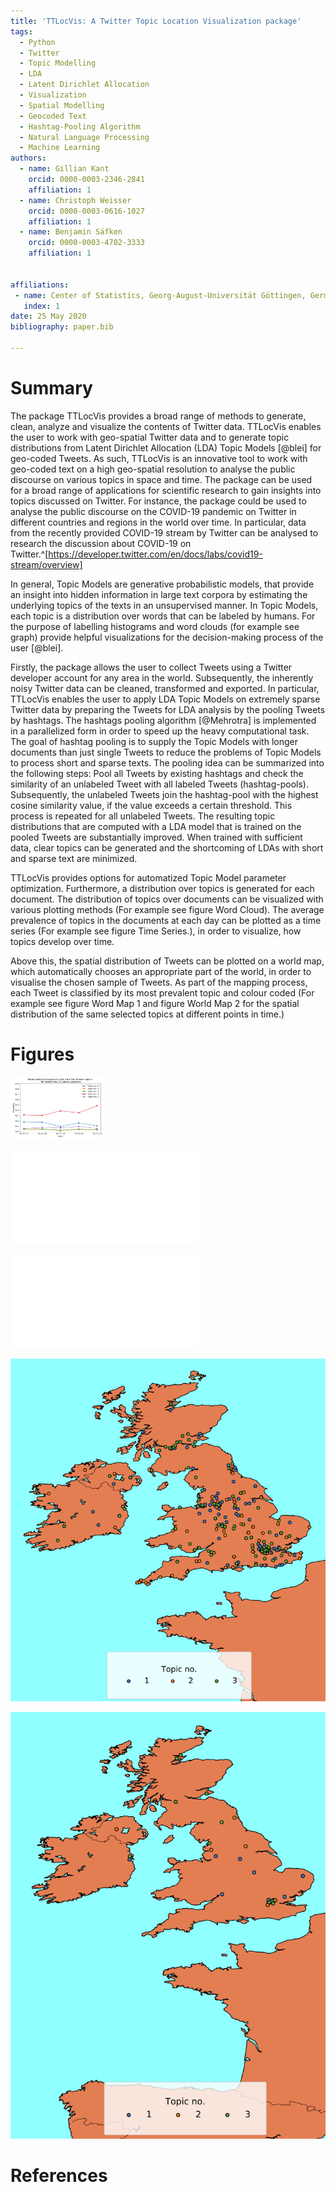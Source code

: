 ```yaml
---
title: 'TTLocVis: A Twitter Topic Location Visualization package'
tags:
  - Python
  - Twitter
  - Topic Modelling
  - LDA
  - Latent Dirichlet Allocation
  - Visualization
  - Spatial Modelling
  - Geocoded Text
  - Hashtag-Pooling Algorithm
  - Natural Language Processing
  - Machine Learning
authors:
  - name: Gillian Kant
    orcid: 0000-0003-2346-2841
    affiliation: 1
  - name: Christoph Weisser
    orcid: 0000-0003-0616-1027
    affiliation: 1
  - name: Benjamin Säfken
    orcid: 0000-0003-4702-3333
    affiliation: 1


affiliations:
 - name: Center of Statistics, Georg-August-Universität Göttingen, Germany
   index: 1
date: 25 May 2020
bibliography: paper.bib

---
```


# Summary

The package TTLocVis provides a broad range of methods to generate, clean, analyze and visualize the contents of Twitter
data. TTLocVis enables the user to work with geo-spatial Twitter data and to generate topic distributions from Latent 
Dirichlet Allocation (LDA) Topic Models [@blei] for geo-coded Tweets. As such, TTLocVis is an innovative 
tool to work with geo-coded text on a high geo-spatial resolution to analyse the public discourse on various topics in 
space and time. The package can be used for a broad range of applications for scientific research to gain insights into 
topics discussed on Twitter. For instance, the package could be used to analyse the public discourse on the COVID-19 
pandemic on Twitter in different countries and regions in the world over time. In particular, 
data from the recently provided COVID-19 stream by Twitter can be analysed to research the discussion about COVID-19 
on Twitter.^[https://developer.twitter.com/en/docs/labs/covid19-stream/overview]

In general, Topic Models are generative probabilistic models, that provide an insight into hidden information 
in large text corpora by estimating the underlying topics of the texts in an unsupervised manner. In Topic Models, 
each topic is a distribution over words that can be labeled by humans. For the purpose of labelling histograms and 
word clouds (for example see graph) provide helpful visualizations for the decision-making process of the user [@blei].

Firstly, the package allows the user to collect Tweets using a Twitter developer account for any area in the world.
Subsequently, the inherently noisy Twitter data can be cleaned, transformed and exported. 
In particular, TTLocVis enables the user to apply LDA Topic Models on extremely sparse Twitter data by preparing 
the Tweets for LDA analysis by the pooling Tweets by hashtags. The hashtags pooling algorithm [@Mehrotra] is implemented 
in a parallelized form in order to speed up the heavy computational task. The goal of hashtag pooling is to supply the 
Topic Models with longer documents than just single Tweets to reduce the problems of Topic Models to process short and 
sparse texts. The pooling idea can be summarized into the following steps: Pool all Tweets by existing hashtags and 
check the similarity of an unlabeled Tweet with all labeled Tweets (hashtag-pools). Subsequently, the unlabeled Tweets
join the hashtag-pool with the highest cosine similarity value, if the value exceeds a certain threshold. This process is 
repeated for all unlabeled Tweets. The resulting topic distributions that are computed with a LDA model that is trained 
on the pooled Tweets are substantially improved. When trained with sufficient data, clear topics can be generated and 
the shortcoming of LDAs with short and sparse text are minimized. 

TTLocVis provides options for automatized Topic Model parameter optimization. Furthermore, a distribution over 
topics is generated for each document. The distribution of topics over documents can be visualized with various 
plotting methods (For example see figure Word Cloud). The average prevalence of topics in the documents at each day can 
be plotted as a time series (For example see figure Time Series.), in order to visualize, how topics develop over time.
 
Above this, the spatial distribution of Tweets can be plotted on a world map, which automatically chooses an appropriate
part of the world, in order to visualise the chosen sample of Tweets. As part of the mapping process, each Tweet is 
classified by its most prevalent topic and colour coded (For example see figure Word Map 1 and figure World Map 2 for 
the spatial distribution of the same selected topics at different points in time.)
 
# Figures

<img src="figures/time_series.pdf" alt="Kitten"
	title="A cute kitten" width="150" height="100" />

![Time Series.\label{fig:Time Series}](figures/time_series.pdf)

![Word Cloud.\label{fig:Word Cloud}](figures/word_cloud.pdf)

![World Map 1.\label{fig:test2}](figures/world_map1.png)

![World Map 2.\label{fig:test2}](figures/world_map2.png)

# References